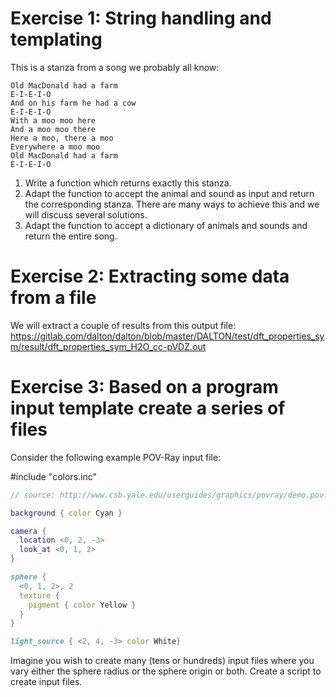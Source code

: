 

# Exercise 1: String handling and templating


This is a stanza from a song we probably all know:
```
Old MacDonald had a farm
E-I-E-I-O
And on his farm he had a cow
E-I-E-I-O
With a moo moo here
And a moo moo there
Here a moo, there a moo
Everywhere a moo moo
Old MacDonald had a farm
E-I-E-I-O
```

1. Write a function which returns exactly this stanza.
2. Adapt the function to accept the animal and sound as input and return the corresponding stanza. There are many ways to achieve this and we will discuss several solutions.
3. Adapt the function to accept a dictionary of animals and sounds and return the entire song.


# Exercise 2: Extracting some data from a file

We will extract a couple of results from this output file: https://gitlab.com/dalton/dalton/blob/master/DALTON/test/dft_properties_sym/result/dft_properties_sym_H2O_cc-pVDZ.out


# Exercise 3: Based on a program input template create a series of files

Consider the following example POV-Ray input file:

#include "colors.inc"

```povray
// source: http://www.csb.yale.edu/userguides/graphics/povray/demo.pov.html

background { color Cyan }

camera {
  location <0, 2, -3>
  look_at <0, 1, 2>
}

sphere {
  <0, 1, 2>, 2
  texture {
    pigment { color Yellow }
  }
}

light_source { <2, 4, -3> color White}
```

Imagine you wish to create many (tens or hundreds) input files where you vary
either the sphere radius or the sphere origin or both. Create a script to
create input files.
